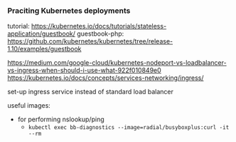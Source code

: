 ### Praciting Kubernetes deployments

tutorial: https://kubernetes.io/docs/tutorials/stateless-application/guestbook/
guestbook-php: https://github.com/kubernetes/kubernetes/tree/release-1.10/examples/guestbook

https://medium.com/google-cloud/kubernetes-nodeport-vs-loadbalancer-vs-ingress-when-should-i-use-what-922f010849e0
https://kubernetes.io/docs/concepts/services-networking/ingress/

set-up ingress service instead of standard load balancer

useful images:
 - for performing nslookup/ping
   - `kubectl exec bb-diagnostics --image=radial/busyboxplus:curl -it --rm`
